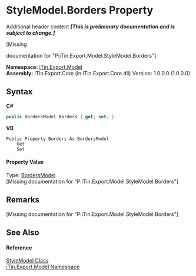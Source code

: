 # StyleModel.Borders Property 
Additional header content _**\[This is preliminary documentation and is subject to change.\]**_

\[Missing <summary> documentation for "P:iTin.Export.Model.StyleModel.Borders"\]

**Namespace:**&nbsp;<a href="ef57ffcc-e95e-b212-5a46-9aa6f5a3511f">iTin.Export.Model</a><br />**Assembly:**&nbsp;iTin.Export.Core (in iTin.Export.Core.dll) Version: 1.0.0.0 (1.0.0.0)

## Syntax

**C#**<br />
``` C#
public BordersModel Borders { get; set; }
```

**VB**<br />
``` VB
Public Property Borders As BordersModel
	Get
	Set
```


#### Property Value
Type: <a href="bc2c9bf4-e095-1e0c-6542-f1f0f28121a2">BordersModel</a><br />\[Missing <value> documentation for "P:iTin.Export.Model.StyleModel.Borders"\]

## Remarks
\[Missing <remarks> documentation for "P:iTin.Export.Model.StyleModel.Borders"\]

## See Also


#### Reference
<a href="baeb266c-8597-5b32-68a5-12c1b3e5d907">StyleModel Class</a><br /><a href="ef57ffcc-e95e-b212-5a46-9aa6f5a3511f">iTin.Export.Model Namespace</a><br />